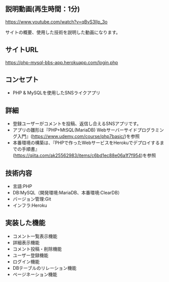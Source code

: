 ## 説明動画(再生時間：1分)
https://www.youtube.com/watch?v=qBvS3Ilp_3o

サイトの概要、使用した技術を説明した動画になります。

## サイトURL
https://php-mysql-bbs-app.herokuapp.com/login.php

## コンセプト
- PHP & MySQLを使用したSNSライクアプリ

## 詳細
- 登録ユーザーがコメントを投稿、返信し合えるSNSアプリです。
- アプリの雛形は『PHP+MtSQL(MariaDB) Webサーバーサイドプログラミング入門』(https://www.udemy.com/course/php7basic/)を参照
- 本番環境の構築は、『PHPで作ったWebサービスをHerokuでデプロイするまでの手順書』(https://qiita.com/ak25562983/items/c6bd1ec88e06a1f7f954)を参照

## 技術内容
- 言語:PHP
- DB:MySQL（開発環境:MariaDB、本番環境:ClearDB）
- バージョン管理:Git
- インフラ:Heroku

## 実装した機能
- コメント一覧表示機能
- 詳細表示機能
- コメント投稿・削除機能
- ユーザー登録機能
- ログイン機能
- DBテーブルのリレーション機能
- ページネーション機能
